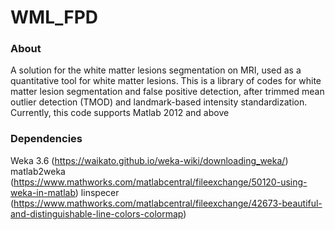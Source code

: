 WML_FPD
================

### About 

A solution for the white matter lesions segmentation on MRI, used as a quantitative tool for white matter lesions. This is a library of codes for white matter lesion segmentation and false positive detection, after trimmed mean outlier detection (TMOD) and landmark-based intensity standardization. Currently, this code supports Matlab 2012 and above

### Dependencies
Weka 3.6 (https://waikato.github.io/weka-wiki/downloading_weka/)
matlab2weka (https://www.mathworks.com/matlabcentral/fileexchange/50120-using-weka-in-matlab)
linspecer (https://www.mathworks.com/matlabcentral/fileexchange/42673-beautiful-and-distinguishable-line-colors-colormap)

